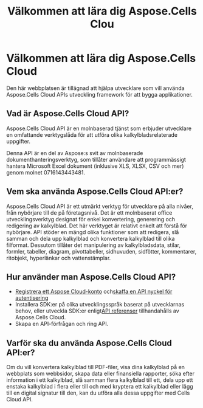 ﻿---
title: Välkommen att lära dig Aspose.Cells Clou
type: docs
url: /sv/learn-aspose-cells-cloud
description: Välkommen att lära dig Aspose.Cells Cloud
weight: 10
---
# Välkommen att lära dig Aspose.Cells Cloud

Den här webbplatsen är tillägnad att hjälpa utvecklare som vill använda Aspose.Cells Cloud APIs utveckling framework för att bygga applikationer.

## Vad är Aspose.Cells Cloud API?

 Aspose.Cells Cloud API är en molnbaserad tjänst som erbjuder utvecklare en omfattande verktygslåda för att utföra olika kalkylbladsrelaterade uppgifter.

Denna API är en del av Aspose:s svit av molnbaserade dokumenthanteringsverktyg, som tillåter användare att programmässigt hantera Microsoft Excel dokument (inklusive XLS, XLSX, CSV och mer) genom molnet 0716143443481.

## Vem ska använda Aspose.Cells Cloud API:er?

Aspose.Cells Cloud API är ett utmärkt verktyg för utvecklare på alla nivåer, från nybörjare till de på företagsnivå. Det är ett molnbaserat office utvecklingsverktyg designat för enkel konvertering, generering och redigering av kalkylblad. Det här verktyget är relativt enkelt att förstå för nybörjare. API stöder en mängd olika funktioner som att redigera, slå samman och dela upp kalkylblad och konvertera kalkylblad till olika filformat. Dessutom tillåter det manipulering av kalkylbladsdata, stilar, formler, tabeller, diagram, pivottabeller, sidhuvuden, sidfötter, kommentarer, ritobjekt, hyperlänkar och vattenstämplar.


## Hur använder man Aspose.Cells Cloud API?

- [Registrera ett Aspose Cloud-konto](https://id.containerize.com/signup) och[skaffa en API nyckel för autentisering](https://dashboard.aspose.cloud/applications)
-  Installera SDK:er på olika utvecklingsspråk baserat på utvecklarnas behov, eller utveckla SDK:er enligt[API referenser](https://reference.aspose.cloud/cells/) tillhandahålls av Aspose.Cells Cloud.
- Skapa en API-förfrågan och ring API.


## Varför ska du använda Aspose.Cells Cloud API:er?

Om du vill konvertera kalkylblad till PDF-filer, visa dina kalkylblad på en webbplats som webbsidor, skapa data eller finansiella rapporter, söka efter information i ett kalkylblad, slå samman flera kalkylblad till ett, dela upp ett enstaka kalkylblad i flera eller till och med kryptera ett kalkylblad eller lägg till en digital signatur till den, kan du utföra alla dessa uppgifter med Cells Cloud API.


